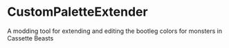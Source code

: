 # CustomPaletteExtender
A modding tool for extending and editing the bootleg colors for monsters in Cassette Beasts
